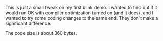 This is just a small tweak on my first blink demo.
I wanted to find out if it would run OK with compiler
optimization turned on (and it does), and I wanted to
try some coding changes to the same end.
They don't make a significant difference.

The code size is about 360 bytes.
